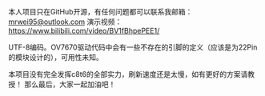 本人项目只在GitHub开源，有任何问题都可以联系我邮箱：mrwei95@outlook.com
演示视频：https://www.bilibili.com/video/BV1fBhpePEE1/

UTF-8编码。OV7670驱动代码中会有一些不存在的引脚的定义（应该是为22Pin的模块设计的），可用性未知。

本项目没有完全发挥c8t6的全部实力，刷新速度还是太慢，如有更好的方案请教授！
那么最后，大家一起加油吧！
